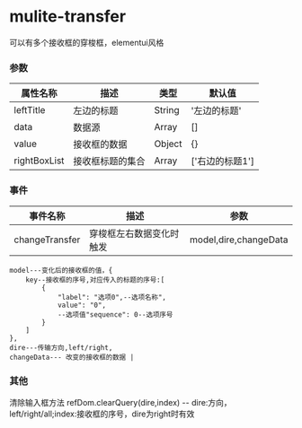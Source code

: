 <!--
 * @Author: zfz
 * @Date: 2021-11-12 14:16:29
 * @LastEditors: zfz
 * @LastEditTime: 2021-11-12 16:33:12
 * @Description: update
-->
# mulite-transfer
可以有多个接收框的穿梭框，elementui风格

### 参数
|  属性名称|  描述 | 类型 | 默认值 |
| --- | --- | --- | --- |
| leftTitle | 左边的标题 | String | '左边的标题' |
| data | 数据源 | Array | [] |
| value | 接收框的数据 | Object | {} |
| rightBoxList | 接收框标题的集合  | Array | ['右边的标题1'] |

### 事件

|  事件名称|  描述  | 参数 |
| --- | --- | --- |
| changeTransfer | 穿梭框左右数据变化时触发 |   model,dire,changeData  
    model---变化后的接收框的值，{  
        key--接收框的序号,对应传入的标题的序号:[  
            {  
                "label": "选项0",--选项名称",  
                value": "0",  
                --选项值"sequence": 0--选项序号  
            }  
        ]  
    },  
    dire---传输方向,left/right,  
    changeData--- 改变的接收框的数据 |

### 其他
清除输入框方法 refDom.clearQuery(dire,index) -- dire:方向，left/right/all;index:接收框的序号，dire为right时有效